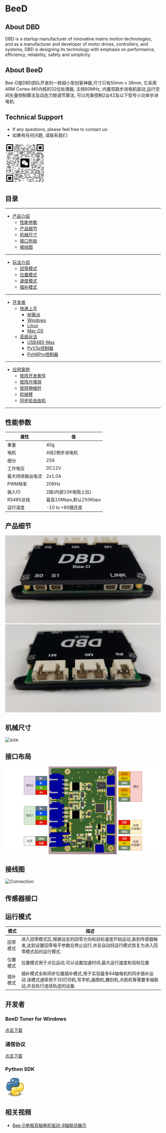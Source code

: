 # BeeD



## About DBD
DBD is a startup manufacturer of innovative matrix motion technologies, and as a manufacturer and developer of motor drives, controllers, and systems, DBD is designing its technology with emphasis on performance, efficiency, reliability, safety and simplicity.
## About BeeD
Bee-D是DBD团队开发的一款超小型创客神器,尺寸只有50mm x 38mm, 它采用ARM Cortex-M0内核的32位处理器, 主频80MHz, 内置双路步进电机驱动,运行空间矢量控制算法及动态力矩调节算法, 可以完美控制2台42及以下型号小功率步进电机.
## Technical Support
- If any questions, please feel free to contact us:
- 如果有任何问题, 请联系我们:

![Wechat](images/wechat.jpg)


## 目录 
----
- [产品介绍](#产品介绍)
  - [性能参数](#性能参数)
  - [产品细节](#产品细节)
  - [机械尺寸](#机械尺寸)
  - [接口布局](#接口布局)
  - [接线图](#接线图)
----  
- [玩法介绍](#玩法介绍)
  - [回零模式](#运行模式)
  - [位置模式](#位置模式)
  - [速度模式](#速度模式)
  - [插补模式](#插补模式)  
----
- [开发者](#开发者)
    - [快速上手](#快速上手)
      - [树莓派](#树莓派)
      - [Windows](#windows-pc)
      - [Linux](#linux-pc)
      - [Mac OS](#mac-os)
  - [高级玩法](#环境搭建)
    - [USB485-Max](#pyv3s控制器)
    - [PyV3s控制器](#pyv3s控制器)
    - [PyH6Pro控制器](#pyh6s控制器)
----
- [应用案例](#应用案例)
  - [矩阵开发套件](#矩阵开发套件)
  - [矩阵升降球](#矩阵升降球)
  - [矩阵伸缩杆](#矩阵伸缩杆)
  - [机械臂](#机械臂)
  - [同步轮自由机](#同步轮自由机)
----

## 性能参数

| 属性 | 值 |
|------|----|
| 重量 | 40g |
| 电机 | 4线2相步进电机 |
| 细分 | 256 |
| 工作电压 | DC12V |
| 最大持续输出电流 | 2x1.0A |
| PWM频率 | 20KHz |
| 输入IO | 2路(内部10K电阻上拉) |
| RS485总线 | 最高10Mbps,默认250Kbps |
| 运行温度 | -10 to +60摄氏度 |

## 产品细节

![BeeD-front](images/BeeD-front.png)
![BeeD-back](images/BeeD-back.png)

## 机械尺寸

![size](images/size.png)

## 接口布局

![StepperD](images/StepperD.png)

## 接线图

![Connection](images/Connection.png)

## 传感器接口

## 运行模式

| 模式 | 描述 |
|------|------|
| 回零模式 | 进入回零模式后,根据设定的回零方向和目标速度开始运动,直到传感器触发,达到设置回零电平参数后停止运行,并且自动将运行模式恢复为进入回零模式前的运行模式. |
| 位置模式 | 位置模式用于点位运动,可以设置加速时间,最大运行速度和目标位置 |
| 插补模式 | 插补模式全称同步位置插补模式,用于实现最多64轴电机的同步插补运动.该模式通常用于3D打印机,写字机,画图机,雕刻机,点胶机等需要多轴联动,并且执行连续轨迹的设备. |

## 开发者

### BeeD Tuner for Windows

[点击下载](downloads/BeeD.zip)

### 通信协议

[点击下载](downloads/BeeD通信协议V050114.xls)

### Python SDK

[![Python](images/Python.png)](downloads/BeeD-SDK.zip)

## 相关视频

- [Bee-D单板双轴电机驱动-8轴联动展示](https://www.bilibili.com/video/BV1cx4y1A7iZ?vd_source=bd72913d34487300e80485725261daec)
